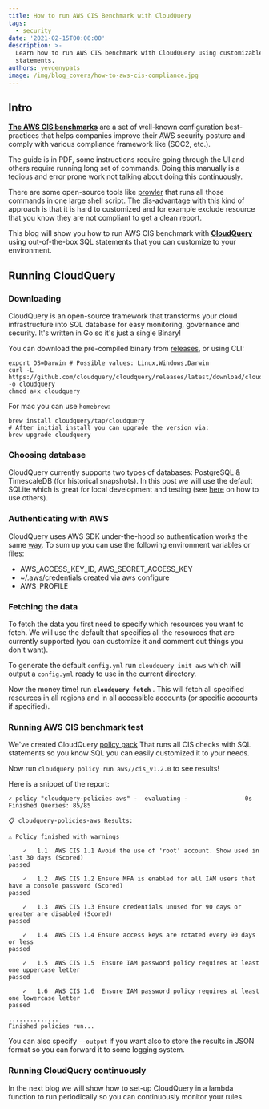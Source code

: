 ```yaml
---
title: How to run AWS CIS Benchmark with CloudQuery
tags:
  - security
date: '2021-02-15T00:00:00'
description: >-
  Learn how to run AWS CIS benchmark with CloudQuery using customizable SQL
  statements.
authors: yevgenypats
image: /img/blog_covers/how-to-aws-cis-compliance.jpg
---
```


## Intro

**[The AWS CIS benchmarks](https://www.cisecurity.org/benchmark/amazon_web_services/)** are a set of well-known configuration best-practices that helps companies improve their AWS security posture and comply with various compliance framework like (SOC2, etc.).

The guide is in PDF, some instructions require going through the UI and others require running long set of commands. Doing this manually is a tedious and error prone work not talking about doing this continuously.

There are some open-source tools like [prowler](https://github.com/toniblyx/prowler) that runs all those commands in one large shell script. The dis-advantage with this kind of approach is that it is hard to customized and for example exclude resource that you know they are not compliant to get a clean report.

This blog will show you how to run AWS CIS benchmark with **[CloudQuery](https://github.com/cloudquery/cloudquery)** using out-of-the-box SQL statements that you can customize to your environment.

## Running CloudQuery

### Downloading

CloudQuery is an open-source framework that transforms your cloud infrastructure into SQL database for easy monitoring, governance and security. It's written in Go so it's just a single Binary!

You can download the pre-compiled binary from [releases](https://github.com/cloudquery/cloudquery/releases), or using CLI:

```shell
export OS=Darwin # Possible values: Linux,Windows,Darwin
curl -L https://github.com/cloudquery/cloudquery/releases/latest/download/cloudquery_${OS}_x86_64 -o cloudquery
chmod a+x cloudquery
```

For mac you can use `homebrew`:

```shell
brew install cloudquery/tap/cloudquery
# After initial install you can upgrade the version via:
brew upgrade cloudquery
```

### Choosing database

CloudQuery currently supports two types of databases: PostgreSQL & TimescaleDB (for historical snapshots). In this post we will use the default SQLite which is great for local development and testing (see [here](https://docs.cloudquery.io/docs/configuration/overview) on how to use others).

### Authenticating with AWS

CloudQuery uses AWS SDK under-the-hood so authentication works the same [way](https://docs.aws.amazon.com/sdk-for-go/v1/developer-guide/configuring-sdk.html). To sum up you can use the following environment variables or files:

- AWS_ACCESS_KEY_ID, AWS_SECRET_ACCESS_KEY
- ~/.aws/credentials created via aws configure
- AWS_PROFILE

### Fetching the data

To fetch the data you first need to specify which resources you want to fetch. We will use the default that specifies
all the resources that are currently supported (you can customize it and comment out things you don't want).

To generate the default `config.yml` run `cloudquery init aws` which will output a `config.yml` ready to use in the current directory.

Now the money time! run **`cloudquery fetch`** . This will fetch all specified resources in all regions and in all accessible accounts (or specific accounts if specified).

### Running AWS CIS benchmark test

We've created CloudQuery [policy pack](https://github.com/cloudquery-policies/aws/blob/main/cis_v1.2.0/policy.hcl)
That runs all CIS checks with SQL statements so you know SQL you can easily customized it to your needs.

Now run `cloudquery policy run aws//cis_v1.2.0` to see results!

Here is a snippet of the report:

```text
✓ policy "cloudquery-policies-aws" -  evaluating -                0s   Finished Queries: 85/85

📋 cloudquery-policies-aws Results:

⚠️ Policy finished with warnings

	✓   1.1  AWS CIS 1.1 Avoid the use of 'root' account. Show used in last 30 days (Scored)                                               passed

	✓   1.2  AWS CIS 1.2 Ensure MFA is enabled for all IAM users that have a console password (Scored)                                     passed

	✓   1.3  AWS CIS 1.3 Ensure credentials unused for 90 days or greater are disabled (Scored)                                            passed

	✓   1.4  AWS CIS 1.4 Ensure access keys are rotated every 90 days or less                                                              passed

	✓   1.5  AWS CIS 1.5  Ensure IAM password policy requires at least one uppercase letter                                                passed

	✓   1.6  AWS CIS 1.6  Ensure IAM password policy requires at least one lowercase letter                                                passed

..............
Finished policies run...
```

You can also specify `--output` if you want also to store the results in JSON format so you can forward it to some logging system.

### Running CloudQuery continuously

In the next blog we will show how to set-up CloudQuery in a lambda function to run periodically so you can continuously monitor your rules.
